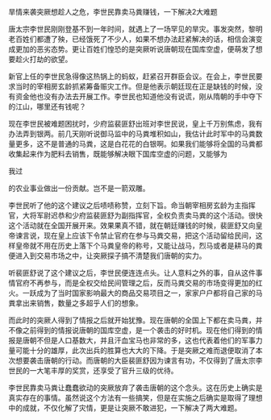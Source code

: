 旱情来袭突厥想趁人之危，李世民靠卖马粪赚钱，一下解决2大难题

唐太宗李世民刚刚登基不到一年时间，就遇上了一场罕见的旱灾。事发突然，黎明老百姓们都遭了殃，已经饿死了不少人，如果不想办法赶紧解决的话，相信会演变成更加的恶劣态势。更让百姓们惶恐的是突厥听说唐朝现在国库空虚，便萌发了想要趁火打劫的欲望。



新官上任的李世民急得像这热锅上的蚂蚁，赶紧召开群臣会议。在会上，李世民要求当时的宰相房玄龄抓紧筹备赈灾工作。但是他表示朝廷现在正是缺钱的时候，没有资金他也没有办法去开展工作。李世民也知道他没有说谎，刚从隋朝的手中夺下的江山，哪里还有钱呢？



现在李世民被难题困扰时，少府监裴匪舒出班对李世民说，皇上千万别焦虑，我有办法弄到银两。前几天刚听说御马监中的马粪堆积如山，我估计此时军中的马粪数量更多，这不是普通的马粪，这是白花花的白银啊。如果我们能够将全国的马粪都收集起来作为肥料去销售，既能够解决眼下国库空虚的问题，又能够为

我过

的农业事业做出一份贡献。岂不是一箭双雕。



李世民听了他的这个建议之后啧啧称赞，立刻下旨。命当朝宰相房玄龄为主指挥官，大将军尉迟恭和少府监裴匪舒为副指挥官，全权负责卖马粪的这个活动。很快这个活动就在全国开展开来。效果果真不错，就在朝廷赚钱的时候，裴匪舒又向皇帝谏言说，现在皇上应该下令禁止官府在参与马粪交易，把这个活动留给民间，这样皇帝就不用在历史上落下个马粪皇帝的称号，又能让战马，烈马或者是耕马的粪便进入到交易市场之中，让突厥探子搞不清楚我们唐朝的实力。



听裴匪舒说了这个建议之后，李世民便连连点头。让人意料之外的事，自从这件事情官府不再参与，而是全权交给民间管理之后，反而马粪交易的市场变得更加的红火。一跃成为了当时国家影响最大的商品交易项目之一，家家户户都将自己家的马粪拿出来销售，数量之多超乎人们的想象。



而此时的突厥人得到了情报之后就开始犹豫。现在唐朝的全国上下都在卖马粪，并不像之前得到的情报说唐朝的国库空虚，是一个袭击的好时机。现在他们得到的情报是唐朝不但是人口基数大，并且汗血宝马也非常的多，这也代表着他们的军事力量可能十分的雄厚，此次出兵的胜算也大大的下降。于是突厥之难而退便取消了本次想要袭击唐朝的行动。而唐朝的大臣裴匪舒因为谏言有功，不仅得到了唐太宗李世民的一大笔丰厚的奖赏，还享受了官升三级的优待。



李世民靠卖马粪让蠢蠢欲动的突厥放弃了袭击唐朝的这个念头。这在历史上确实是真实存在的事情。虽然说这个方法有一些搞笑，但是在实施之后确实是取得了理想中的成就，不仅化解了灾情，更是让突厥不敢进犯，一下解决了两大难题。